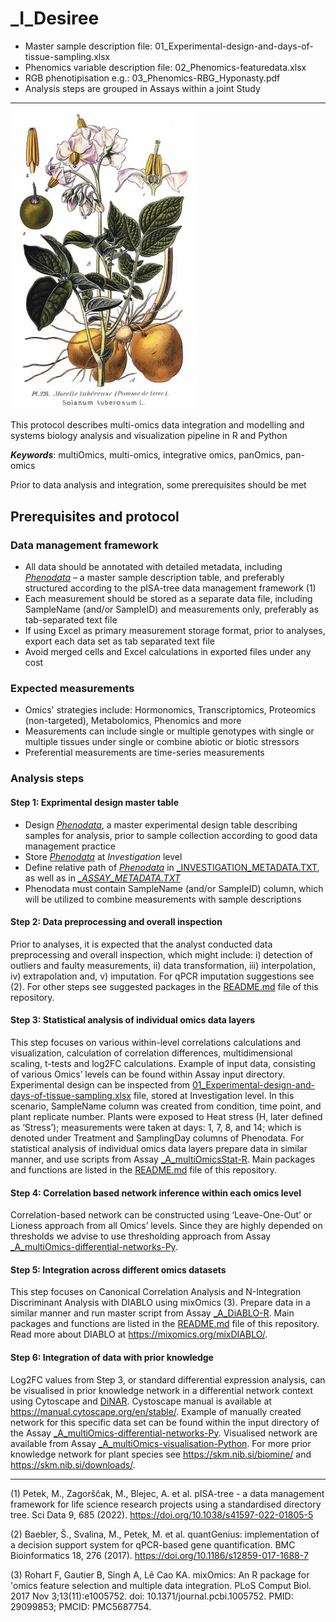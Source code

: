 _I_Desiree
========

- Master sample description file: 01_Experimental-design-and-days-of-tissue-sampling.xlsx
- Phenomics variable description file: 02_Phenomics-featuredata.xlsx
- RGB phenotipisation e.g.: 03_Phenomics-RBG_Hyponasty.pdf
- Analysis steps are grouped in Assays within a joint Study

___  
<img src="https://github.com/NIB-SI/multiOmics-integration/blob/main/_p_ADAPTOmics/_I_Desiree/presentations/potato.jpg" width="300" class="center">



This protocol describes multi-omics data integration and modelling and systems biology analysis and visualization pipeline in R and Python

***Keywords***:  multiOmics, multi-omics, integrative omics, panOmics, pan-omics

Prior to data analysis and integration, some prerequisites should be met

## Prerequisites and protocol

### Data management framework
- All data should be annotated with detailed metadata, including <ins>*_Phenodata_*</ins> – a master sample description table, and preferably structured according to the pISA-tree data management framework (1)
- Each measurement should be stored as a separate data file, including SampleName (and/or SampleID) and measurements only, preferably as tab-separated text file
- If using Excel as primary measurement storage format, prior to analyses, export each data set as tab separated text file
- Avoid merged cells and Excel calculations in exported files under any cost

### Expected measurements 
- Omics' strategies include: Hormonomics, Transcriptomics, Proteomics (non-targeted), Metabolomics, Phenomics and more
- Measurements can include single or multiple genotypes with single or multiple tissues under single or combine abiotic or biotic stressors
- Preferential measurements are time-series measurements

### Analysis steps 
#### Step 1: Exprimental design master table
- Design <ins>*_Phenodata_*</ins>, a master experimental design table describing samples for analysis, prior to sample collection according to good data management practice
- Store <ins>*_Phenodata_*</ins> at *_Investigation_* level
- Define relative path of <ins>*_Phenodata_*</ins> in [_INVESTIGATION_METADATA.TXT](https://github.com/NIB-SI/multiOmics-integration/blob/main/_p_ADAPTOmics/_I_Desiree/_INVESTIGATION_METADATA.TXT), as well as in <ins>*__ASSAY_METADATA.TXT_*</ins>
- Phenodata must contain SampleName (and/or SampleID) column, which will be utilized to combine measurements with sample descriptions

#### Step 2: Data preprocessing and overall inspection 
Prior to analyses, it is expected that the analyst conducted data preprocessing and overall inspection, which might include: i) detection of outliers and faulty measurements, ii) data transformation, iii) interpolation, iv) extrapolation and, v) imputation. For qPCR imputation suggestions see (2). For other steps see suggested packages in the [README.md](https://github.com/NIB-SI/multiOmics-integration/blob/main/_p_ADAPTOmics/_I_Desiree/_S_multiOmics/README.md) file of this repository.

#### Step 3: Statistical analysis of individual omics data layers
This step focuses on various within-level correlations calculations and visualization, calculation of correlation differences, multidimensional scaling, t-tests and log2FC calculations. Example of input data, consisting of various Omics’ levels can be found within Assay input directory. Experimental design can be inspected from [01_Experimental-design-and-days-of-tissue-sampling.xlsx](https://github.com/NIB-SI/multiOmics-integration/blob/main/_p_ADAPTOmics/_I_Desiree/01_Experimental-design-and-days-of-tissue-sampling.xlsx) file, stored at Investigation level. In this scenario, SampleName column was created from condition, time point, and plant replicate number. Plants were exposed to Heat stress (H, later defined as ‘Stress’); measurements were taken at days: 1, 7, 8, and 14; which is denoted under Treatment and SamplingDay columns of Phenodata. For statistical analysis of individual omics data layers prepare data in similar manner, and use scripts from Assay [_A_multiOmicsStat-R](https://github.com/NIB-SI/multiOmics-integration/tree/main/_p_ADAPTOmics/_I_Desiree/_S_multiOmics/_A_multiOmicsStat-R). Main packages and functions are listed in the [README.md](https://github.com/NIB-SI/multiOmics-integration/blob/main/_p_ADAPTOmics/_I_Desiree/_S_multiOmics/README.md) file of this repository.

#### Step 4: Correlation based network inference within each omics level 
Correlation-based network can be constructed using ‘Leave-One-Out’ or Lioness approach from all Omics’ levels. Since they are highly depended on thresholds we advise to use thresholding approach from Assay [_A_multiOmics-differential-networks-Py](https://github.com/NIB-SI/multiOmics-integration/tree/main/_p_ADAPTOmics/_I_Desiree/_S_multiOmics/_A_multiOmics-differential-networks-Py). 

#### Step 5: Integration across different omics datasets
This step focuses on Canonical Correlation Analysis and N-Integration Discriminant Analysis with DIABLO using mixOmics (3). Prepare data in a similar manner and run master script from Assay [_A_DiABLO-R](https://github.com/NIB-SI/multiOmics-integration/tree/main/_p_ADAPTOmics/_I_Desiree/_S_multiOmics/_A_DiABLO-R). Main packages and functions are listed in the [README.md](https://github.com/NIB-SI/multiOmics-integration/blob/main/_p_ADAPTOmics/_I_Desiree/_S_multiOmics/README.md) file of this repository. Read more about DIABLO at <https://mixomics.org/mixDIABLO/>.

#### Step 6: Integration of data with prior knowledge 
Log2FC values from Step 3, or standard differential expression analysis, can be visualised in prior knowledge network in a differential network context using Cytoscape and [DiNAR](https://github.com/NIB-SI/DiNAR). Cystoscape manual is available at <https://manual.cytoscape.org/en/stable/>. Example of manually created network for this specific data set can be found within the input directory of the Assay [_A_multiOmics-differential-networks-Py](https://github.com/NIB-SI/multiOmics-integration/tree/main/_p_ADAPTOmics/_I_Desiree/_S_multiOmics/_A_multiOmics-differential-networks-Py). Visualised network are available from Assay [_A_multiOmics-visualisation-Python](https://github.com/NIB-SI/multiOmics-integration/tree/main/_p_ADAPTOmics/_I_Desiree/_S_multiOmics/_A_multiOmics-visualisation-Python). For more prior knowledge network for plant species see <https://skm.nib.si/biomine/>  and <https://skm.nib.si/downloads/>.

___
(1) Petek, M., Zagorščak, M., Blejec, A. et al. pISA-tree - a data management framework for life science research projects using a standardised directory tree. Sci Data 9, 685 (2022). https://doi.org/10.1038/s41597-022-01805-5

(2) Baebler, Š., Svalina, M., Petek, M. et al. quantGenius: implementation of a decision support system for qPCR-based gene quantification. BMC Bioinformatics 18, 276 (2017). https://doi.org/10.1186/s12859-017-1688-7

(3) Rohart F, Gautier B, Singh A, Lê Cao KA. mixOmics: An R package for 'omics feature selection and multiple data integration. PLoS Comput Biol. 2017 Nov 3;13(11):e1005752. doi: 10.1371/journal.pcbi.1005752. PMID: 29099853; PMCID: PMC5687754.

